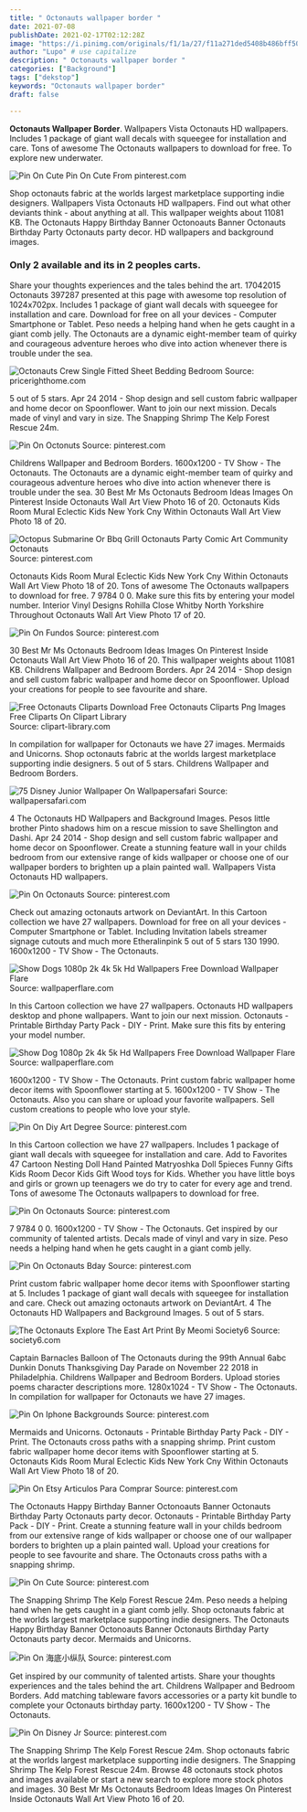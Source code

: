 ```yaml
---
title: " Octonauts wallpaper border "
date: 2021-07-08
publishDate: 2021-02-17T02:12:28Z
image: "https://i.pinimg.com/originals/f1/1a/27/f11a271ded5408b486bff50f02bee835.jpg"
author: "Lupo" # use capitalize
description: " Octonauts wallpaper border "
categories: ["Background"]
tags: ["dekstop"]
keywords: "Octonauts wallpaper border"
draft: false

---
```



**Octonauts Wallpaper Border**. Wallpapers Vista Octonauts HD wallpapers. Includes 1 package of giant wall decals with squeegee for installation and care. Tons of awesome The Octonauts wallpapers to download for free. To explore new underwater.

![Pin On Cute](https://i.pinimg.com/originals/00/db/17/00db17cb58f04a4f6807a04192a0a02e.jpg "Pin On Cute")
Pin On Cute From pinterest.com


Shop octonauts fabric at the worlds largest marketplace supporting indie designers. Wallpapers Vista Octonauts HD wallpapers. Find out what other deviants think - about anything at all. This wallpaper weights about 11081 KB. The Octonauts Happy Birthday Banner Octonoauts Banner Octonauts Birthday Party Octonauts party decor. HD wallpapers and background images.

### Only 2 available and its in 2 peoples carts.

Share your thoughts experiences and the tales behind the art. 17042015 Octonauts 397287 presented at this page with awesome top resolution of 1024x702px. Includes 1 package of giant wall decals with squeegee for installation and care. Download for free on all your devices - Computer Smartphone or Tablet. Peso needs a helping hand when he gets caught in a giant comb jelly. The Octonauts are a dynamic eight-member team of quirky and courageous adventure heroes who dive into action whenever there is trouble under the sea.


![Octonauts Crew Single Fitted Sheet Bedding Bedroom](https://www.pricerighthome.com/media/catalog/product/cache/1/image/1200x1200/9df78eab33525d08d6e5fb8d27136e95/o/c/oct013_octonauts_crew_single_fitted_sheet_p1.jpg "Octonauts Crew Single Fitted Sheet Bedding Bedroom")
Source: pricerighthome.com

5 out of 5 stars. Apr 24 2014 - Shop design and sell custom fabric wallpaper and home decor on Spoonflower. Want to join our next mission. Decals made of vinyl and vary in size. The Snapping Shrimp The Kelp Forest Rescue 24m.

![Pin On Octonuts](https://i.pinimg.com/originals/50/b4/20/50b4200d66e4049ae10cb2a25bf5336c.jpg "Pin On Octonuts")
Source: pinterest.com

Childrens Wallpaper and Bedroom Borders. 1600x1200 - TV Show - The Octonauts. The Octonauts are a dynamic eight-member team of quirky and courageous adventure heroes who dive into action whenever there is trouble under the sea. 30 Best Mr Ms Octonauts Bedroom Ideas Images On Pinterest Inside Octonauts Wall Art View Photo 16 of 20. Octonauts Kids Room Mural Eclectic Kids New York Cny Within Octonauts Wall Art View Photo 18 of 20.

![Octopus Submarine Or Bbq Grill Octonauts Party Comic Art Community Octonauts](https://i.pinimg.com/originals/1b/bd/17/1bbd17da5f2eefa6b2cdb5b367884442.jpg "Octopus Submarine Or Bbq Grill Octonauts Party Comic Art Community Octonauts")
Source: pinterest.com

Octonauts Kids Room Mural Eclectic Kids New York Cny Within Octonauts Wall Art View Photo 18 of 20. Tons of awesome The Octonauts wallpapers to download for free. 7 9784 0 0. Make sure this fits by entering your model number. Interior Vinyl Designs Rohilla Close Whitby North Yorkshire Throughout Octonauts Wall Art View Photo 17 of 20.

![Pin On Fundos](https://i.pinimg.com/originals/b8/b3/41/b8b341ca0511425821fd51376e85f83f.png "Pin On Fundos")
Source: pinterest.com

30 Best Mr Ms Octonauts Bedroom Ideas Images On Pinterest Inside Octonauts Wall Art View Photo 16 of 20. This wallpaper weights about 11081 KB. Childrens Wallpaper and Bedroom Borders. Apr 24 2014 - Shop design and sell custom fabric wallpaper and home decor on Spoonflower. Upload your creations for people to see favourite and share.

![Free Octonauts Cliparts Download Free Octonauts Cliparts Png Images Free Cliparts On Clipart Library](http://clipart-library.com/newhp/5bbc6a0831a4a.jpg "Free Octonauts Cliparts Download Free Octonauts Cliparts Png Images Free Cliparts On Clipart Library")
Source: clipart-library.com

In compilation for wallpaper for Octonauts we have 27 images. Mermaids and Unicorns. Shop octonauts fabric at the worlds largest marketplace supporting indie designers. 5 out of 5 stars. Childrens Wallpaper and Bedroom Borders.

![75 Disney Junior Wallpaper On Wallpapersafari](https://cdn.wallpapersafari.com/5/77/e60COF.jpg "75 Disney Junior Wallpaper On Wallpapersafari")
Source: wallpapersafari.com

4 The Octonauts HD Wallpapers and Background Images. Pesos little brother Pinto shadows him on a rescue mission to save Shellington and Dashi. Apr 24 2014 - Shop design and sell custom fabric wallpaper and home decor on Spoonflower. Create a stunning feature wall in your childs bedroom from our extensive range of kids wallpaper or choose one of our wallpaper borders to brighten up a plain painted wall. Wallpapers Vista Octonauts HD wallpapers.

![Pin On Octonauts](https://i.pinimg.com/originals/9a/77/31/9a7731ce4f62a324cab7547d2ff8c03a.png "Pin On Octonauts")
Source: pinterest.com

Check out amazing octonauts artwork on DeviantArt. In this Cartoon collection we have 27 wallpapers. Download for free on all your devices - Computer Smartphone or Tablet. Including Invitation labels streamer signage cutouts and much more Etheralinpink 5 out of 5 stars 130 1990. 1600x1200 - TV Show - The Octonauts.

![Show Dogs 1080p 2k 4k 5k Hd Wallpapers Free Download Wallpaper Flare](https://c4.wallpaperflare.com/wallpaper/831/566/397/tv-show-the-octonauts-bunny-dog-wallpaper-preview.jpg "Show Dogs 1080p 2k 4k 5k Hd Wallpapers Free Download Wallpaper Flare")
Source: wallpaperflare.com

In this Cartoon collection we have 27 wallpapers. Octonauts HD wallpapers desktop and phone wallpapers. Want to join our next mission. Octonauts - Printable Birthday Party Pack - DIY - Print. Make sure this fits by entering your model number.

![Show Dog 1080p 2k 4k 5k Hd Wallpapers Free Download Wallpaper Flare](https://c4.wallpaperflare.com/wallpaper/756/1021/271/tv-show-the-octonauts-bunny-dog-wallpaper-preview.jpg "Show Dog 1080p 2k 4k 5k Hd Wallpapers Free Download Wallpaper Flare")
Source: wallpaperflare.com

1600x1200 - TV Show - The Octonauts. Print custom fabric wallpaper home decor items with Spoonflower starting at 5. 1600x1200 - TV Show - The Octonauts. Also you can share or upload your favorite wallpapers. Sell custom creations to people who love your style.

![Pin On Diy Art Degree](https://i.pinimg.com/originals/b3/3e/82/b33e8281771a98414029ddd3ff3ad68f.jpg "Pin On Diy Art Degree")
Source: pinterest.com

In this Cartoon collection we have 27 wallpapers. Includes 1 package of giant wall decals with squeegee for installation and care. Add to Favorites 47 Cartoon Nesting Doll Hand Painted Matryoshka Doll 5pieces Funny Gifts Kids Room Decor Kids Gift Wood toys for Kids. Whether you have little boys and girls or grown up teenagers we do try to cater for every age and trend. Tons of awesome The Octonauts wallpapers to download for free.

![Pin On Octonauts](https://i.pinimg.com/originals/ab/b2/a9/abb2a9430e1a314d6f37e0a999fe2f85.jpg "Pin On Octonauts")
Source: pinterest.com

7 9784 0 0. 1600x1200 - TV Show - The Octonauts. Get inspired by our community of talented artists. Decals made of vinyl and vary in size. Peso needs a helping hand when he gets caught in a giant comb jelly.

![Pin On Octonauts Bday](https://i.pinimg.com/originals/36/35/f1/3635f1a00ba6dd3bd8a9ce2e1a1f1f94.jpg "Pin On Octonauts Bday")
Source: pinterest.com

Print custom fabric wallpaper home decor items with Spoonflower starting at 5. Includes 1 package of giant wall decals with squeegee for installation and care. Check out amazing octonauts artwork on DeviantArt. 4 The Octonauts HD Wallpapers and Background Images. 5 out of 5 stars.

![The Octonauts Explore The East Art Print By Meomi Society6](https://ctl.s6img.com/society6/img/oak4EnqQJdN9Q6CnTzqCJvkogfE/w_700/prints/~artwork/s6-0002/asset_11/163140_pNRQB7b49l/~~/the-octonauts-explore-the-east-prints.jpg "The Octonauts Explore The East Art Print By Meomi Society6")
Source: society6.com

Captain Barnacles Balloon of The Octonauts during the 99th Annual 6abc Dunkin Donuts Thanksgiving Day Parade on November 22 2018 in Philadelphia. Childrens Wallpaper and Bedroom Borders. Upload stories poems character descriptions more. 1280x1024 - TV Show - The Octonauts. In compilation for wallpaper for Octonauts we have 27 images.

![Pin On Iphone Backgrounds](https://i.pinimg.com/originals/93/13/ba/9313ba7e801b8d163c9ab3e79af5ec53.jpg "Pin On Iphone Backgrounds")
Source: pinterest.com

Mermaids and Unicorns. Octonauts - Printable Birthday Party Pack - DIY - Print. The Octonauts cross paths with a snapping shrimp. Print custom fabric wallpaper home decor items with Spoonflower starting at 5. Octonauts Kids Room Mural Eclectic Kids New York Cny Within Octonauts Wall Art View Photo 18 of 20.

![Pin On Etsy Articulos Para Comprar](https://i.pinimg.com/474x/59/55/5c/59555cd75cc80fc39501058dda8d09e8.jpg "Pin On Etsy Articulos Para Comprar")
Source: pinterest.com

The Octonauts Happy Birthday Banner Octonoauts Banner Octonauts Birthday Party Octonauts party decor. Octonauts - Printable Birthday Party Pack - DIY - Print. Create a stunning feature wall in your childs bedroom from our extensive range of kids wallpaper or choose one of our wallpaper borders to brighten up a plain painted wall. Upload your creations for people to see favourite and share. The Octonauts cross paths with a snapping shrimp.

![Pin On Cute](https://i.pinimg.com/originals/00/db/17/00db17cb58f04a4f6807a04192a0a02e.jpg "Pin On Cute")
Source: pinterest.com

The Snapping Shrimp The Kelp Forest Rescue 24m. Peso needs a helping hand when he gets caught in a giant comb jelly. Shop octonauts fabric at the worlds largest marketplace supporting indie designers. The Octonauts Happy Birthday Banner Octonoauts Banner Octonauts Birthday Party Octonauts party decor. Mermaids and Unicorns.

![Pin On 海底小纵队](https://i.pinimg.com/originals/50/48/02/504802c825151b84fee77524615691a4.jpg "Pin On 海底小纵队")
Source: pinterest.com

Get inspired by our community of talented artists. Share your thoughts experiences and the tales behind the art. Childrens Wallpaper and Bedroom Borders. Add matching tableware favors accessories or a party kit bundle to complete your Octonauts birthday party. 1600x1200 - TV Show - The Octonauts.

![Pin On Disney Jr](https://i.pinimg.com/originals/f1/1a/27/f11a271ded5408b486bff50f02bee835.jpg "Pin On Disney Jr")
Source: pinterest.com

The Snapping Shrimp The Kelp Forest Rescue 24m. Shop octonauts fabric at the worlds largest marketplace supporting indie designers. The Snapping Shrimp The Kelp Forest Rescue 24m. Browse 48 octonauts stock photos and images available or start a new search to explore more stock photos and images. 30 Best Mr Ms Octonauts Bedroom Ideas Images On Pinterest Inside Octonauts Wall Art View Photo 16 of 20.

